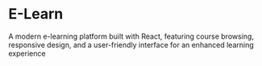# E-Learn
A modern e-learning platform built with React, featuring course browsing, responsive design, and a user-friendly interface for an enhanced learning experience

